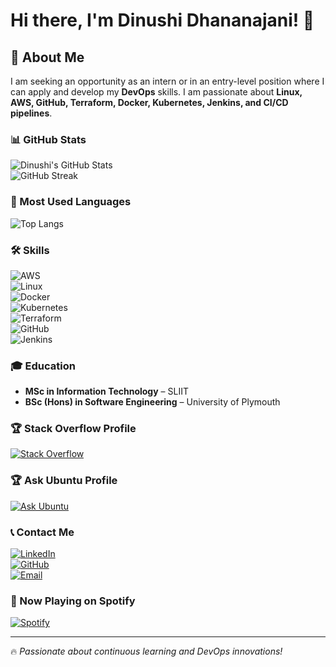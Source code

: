 # Hi there, I'm Dinushi Dhananajani! 👋  

## 🚀 About Me  
I am seeking an opportunity as an intern or in an entry-level position where I can apply and develop my **DevOps** skills. I am passionate about **Linux, AWS, GitHub, Terraform, Docker, Kubernetes, Jenkins, and CI/CD pipelines**.

### 📊 GitHub Stats  
![Dinushi's GitHub Stats](https://github-readme-stats.vercel.app/api?username=your-github-username&show_icons=true&theme=dark)  
![GitHub Streak](https://github-readme-streak-stats.herokuapp.com/?user=your-github-username&theme=dark)  

### 📌 Most Used Languages  
![Top Langs](https://github-readme-stats.vercel.app/api/top-langs/?username=your-github-username&layout=compact&theme=dark)  

### 🛠️ Skills  
![AWS](https://img.shields.io/badge/AWS-232F3E?style=for-the-badge&logo=amazon-aws&logoColor=white)  
![Linux](https://img.shields.io/badge/Linux-FCC624?style=for-the-badge&logo=linux&logoColor=black)  
![Docker](https://img.shields.io/badge/Docker-2496ED?style=for-the-badge&logo=docker&logoColor=white)  
![Kubernetes](https://img.shields.io/badge/Kubernetes-326CE5?style=for-the-badge&logo=kubernetes&logoColor=white)  
![Terraform](https://img.shields.io/badge/Terraform-7B42BC?style=for-the-badge&logo=terraform&logoColor=white)  
![GitHub](https://img.shields.io/badge/GitHub-181717?style=for-the-badge&logo=github&logoColor=white)  
![Jenkins](https://img.shields.io/badge/Jenkins-D24939?style=for-the-badge&logo=jenkins&logoColor=white)  

### 🎓 Education  
- **MSc in Information Technology** – SLIIT  
- **BSc (Hons) in Software Engineering** – University of Plymouth  

### 🏆 Stack Overflow Profile  
[![Stack Overflow](https://img.shields.io/badge/Stack_Overflow-FE7A16?style=for-the-badge&logo=stack-overflow&logoColor=white)](https://stackoverflow.com/users/11343535/dinushi-dhananjani)  

### 🏆 Ask Ubuntu Profile  
[![Ask Ubuntu](https://img.shields.io/badge/Ask_Ubuntu-DD4814?style=for-the-badge&logo=ubuntu&logoColor=white)](https://askubuntu.com/users/1002618/dinushi-dhananjani)  

### 📞 Contact Me  
[![LinkedIn](https://img.shields.io/badge/LinkedIn-0077B5?style=for-the-badge&logo=linkedin&logoColor=white)](https://www.linkedin.com/in/dinushi-dhananjani-891b80192)  
[![GitHub](https://img.shields.io/badge/GitHub-181717?style=for-the-badge&logo=github&logoColor=white)](https://github.com/your-github-username)  
[![Email](https://img.shields.io/badge/Email-D14836?style=for-the-badge&logo=gmail&logoColor=white)](mailto:your-email@example.com)  

### 🎵 Now Playing on Spotify  
[![Spotify](https://novatorem.vercel.app/api/spotify)](https://open.spotify.com/user/your-spotify-id)  

---

🔥 *Passionate about continuous learning and DevOps innovations!*  
